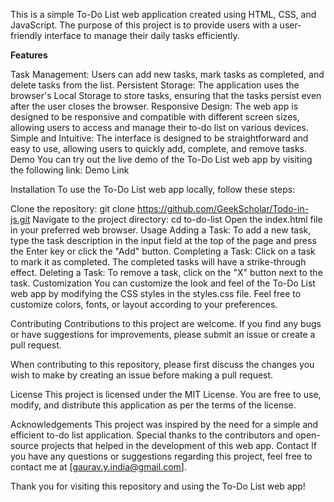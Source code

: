 This is a simple To-Do List web application created using HTML, CSS, and JavaScript. The purpose of this project is to provide users with a user-friendly interface to manage their daily tasks efficiently.

**Features**

Task Management: Users can add new tasks, mark tasks as completed, and delete tasks from the list.
Persistent Storage: The application uses the browser's Local Storage to store tasks, ensuring that the tasks persist even after the user closes the browser.
Responsive Design: The web app is designed to be responsive and compatible with different screen sizes, allowing users to access and manage their to-do list on various devices.
Simple and Intuitive: The interface is designed to be straightforward and easy to use, allowing users to quickly add, complete, and remove tasks.
Demo
You can try out the live demo of the To-Do List web app by visiting the following link: Demo Link

Installation
To use the To-Do List web app locally, follow these steps:

Clone the repository: git clone https://github.com/GeekScholar/Todo-in-js.git
Navigate to the project directory: cd to-do-list
Open the index.html file in your preferred web browser.
Usage
Adding a Task: To add a new task, type the task description in the input field at the top of the page and press the Enter key or click the "Add" button.
Completing a Task: Click on a task to mark it as completed. The completed tasks will have a strike-through effect.
Deleting a Task: To remove a task, click on the "X" button next to the task.
Customization
You can customize the look and feel of the To-Do List web app by modifying the CSS styles in the styles.css file. Feel free to customize colors, fonts, or layout according to your preferences.

Contributing
Contributions to this project are welcome. If you find any bugs or have suggestions for improvements, please submit an issue or create a pull request.

When contributing to this repository, please first discuss the changes you wish to make by creating an issue before making a pull request.

License
This project is licensed under the MIT License. You are free to use, modify, and distribute this application as per the terms of the license.

Acknowledgements
This project was inspired by the need for a simple and efficient to-do list application.
Special thanks to the contributors and open-source projects that helped in the development of this web app.
Contact
If you have any questions or suggestions regarding this project, feel free to contact me at [gaurav.y.india@gmail.com].

Thank you for visiting this repository and using the To-Do List web app!
